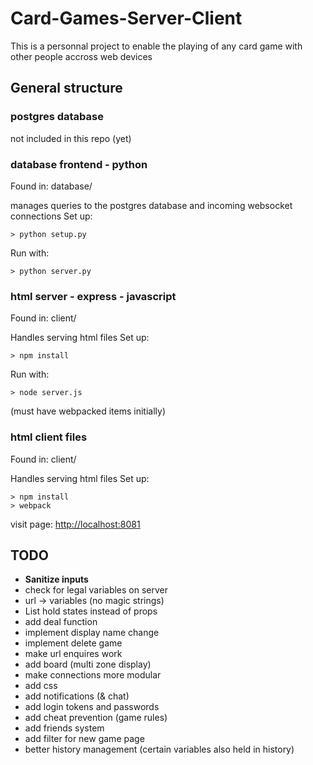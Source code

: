 # Card-Games-Server-Client

This is a personnal project to enable the playing of any card game with other people accross web devices

## General structure

### postgres database

not included in this repo (yet)

### database frontend - python
Found in: database/

manages queries to the postgres database and incoming websocket connections
Set up:
```
> python setup.py
```

Run with:
```
> python server.py
```

### html server - express - javascript
Found in: client/

Handles serving html files
Set up:
```
> npm install
```

Run with:
```
> node server.js
```
(must have webpacked items initially)

### html client files
Found in: client/

Handles serving html files
Set up:
```
> npm install
> webpack
```

visit page: [http://localhost:8081](http://localhost:8081)

## TODO

- **Sanitize inputs**
- check for legal variables on server
- url -> variables (no magic strings)
- List hold states instead of props
- add deal function
- implement display name change
- implement delete game
- make url enquires work
- add board (multi zone display)
- make connections more modular
- add css
- add notifications (& chat)
- add login tokens and passwords
- add cheat prevention (game rules)
- add friends system
- add filter for new game page
- better history management (certain variables also held in history)

